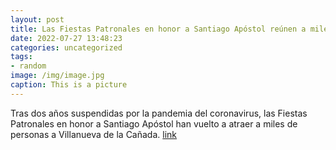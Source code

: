 ```yaml
---
layout: post
title: Las Fiestas Patronales en honor a Santiago Apóstol reúnen a miles de personas
date: 2022-07-27 13:48:23
categories: uncategorized
tags:
- random
image: /img/image.jpg
caption: This is a picture
---
```

Tras dos años suspendidas por la pandemia del coronavirus, las Fiestas Patronales en honor a Santiago Apóstol han vuelto a atraer a miles de personas a Villanueva de la Cañada.    [link](https://www.ayto-villacanada.es/noticias/las-fiestas-patronales-en-honor-a-santiago-apostol-reunen-a-miles-de-personas/)

